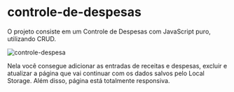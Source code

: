 # controle-de-despesas

O projeto consiste em um Controle de Despesas com JavaScript puro, utilizando CRUD.

![controle-despesa](https://user-images.githubusercontent.com/95030629/159821870-0e248c68-7d7d-47b0-addb-28b9c4aa0086.PNG)

Nela você consegue adicionar as entradas de receitas e despesas, excluir e atualizar a página que vai continuar com os dados salvos pelo Local Storage.
Além disso, página está totalmente responsiva.
